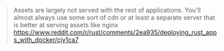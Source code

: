 > Assets are largely not served with the rest of applications. You'll almost always use some sort of cdn or at least a separate server that is better at serving assets like nginx
> https://www.reddit.com/r/rust/comments/2ea935/deploying_rust_apps_with_docker/cjy1ca7
